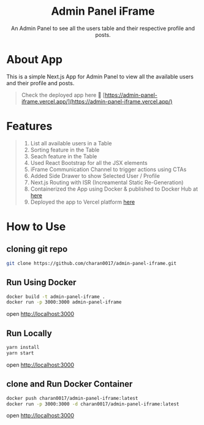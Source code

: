 
<h1 align="center">  
    Admin Panel iFrame  
</h1>  

<p align="center">  
   An Admin Panel to see all the users table and their respective profile and posts.  
</p>

# About App
This is a simple Next.js App for Admin Panel to view all the available users and their profile and posts.
> Check the deployed app here 🚀 [https://admin-panel-iframe.vercel.app/](https://admin-panel-iframe.vercel.app/)

# Features
> 1. List all available users in a Table
> 2. Sorting feature in the Table
> 3. Seach feature in the Table
> 4. Used React Bootstrap for all the JSX elements
> 5. iFrame Communication Channel to trigger actions using CTAs
> 6. Added Side Drawer to show Selected User / Profile
> 7. Next.js Routing with ISR (Increamental Static Re-Generation)
> 8. Containerized the App using Docker & published to Docker Hub at [here](https://hub.docker.com/repository/docker/charan0017/admin-panel-iframe)
> 9. Deployed the app to Vercel platform [here](https://admin-panel-iframe.vercel.app/)

# How to Use
## cloning git repo
```bash
git clone https://github.com/charan0017/admin-panel-iframe.git
```
## Run Using Docker
```bash
docker build -t admin-panel-iframe .
docker run -p 3000:3000 admin-panel-iframe
```
open [http://localhost:3000](http://localhost:3000)
## Run Locally
```bash
yarn install
yarn start
```
open [http://localhost:3000](http://localhost:3000)

## clone and Run Docker Container
```bash
docker push charan0017/admin-panel-iframe:latest
docker run -p 3000:3000 -d charan0017/admin-panel-iframe:latest
```
open [http://localhost:3000](http://localhost:3000)

